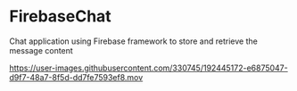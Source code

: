 # FirebaseChat
Chat application using Firebase framework to store and retrieve the message content




https://user-images.githubusercontent.com/330745/192445172-e6875047-d9f7-48a7-8f5d-dd7fe7593ef8.mov


